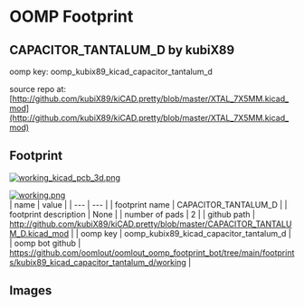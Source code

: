 # OOMP Footprint  
## CAPACITOR_TANTALUM_D  by kubiX89  
  
oomp key: oomp_kubix89_kicad_capacitor_tantalum_d  
  
source repo at: [http://github.com/kubiX89/kiCAD.pretty/blob/master/XTAL_7X5MM.kicad_mod](http://github.com/kubiX89/kiCAD.pretty/blob/master/XTAL_7X5MM.kicad_mod)  
## Footprint  
  
[![working_kicad_pcb_3d.png](working_kicad_pcb_3d_600.png)](working_kicad_pcb_3d.png)  
  
[![working.png](working_600.png)](working.png)  
| name | value | 
| --- | --- | 
| footprint name | CAPACITOR_TANTALUM_D | 
| footprint description | None | 
| number of pads | 2 | 
| github path | http://github.com/kubiX89/kiCAD.pretty/blob/master/CAPACITOR_TANTALUM_D.kicad_mod | 
| oomp key | oomp_kubix89_kicad_capacitor_tantalum_d | 
| oomp bot github | https://github.com/oomlout/oomlout_oomp_footprint_bot/tree/main/footprints/kubix89_kicad_capacitor_tantalum_d/working | 
## Images  
